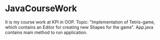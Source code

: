 # JavaCourseWork
It is my course work at KPI in OOP.
Topic: "Implementation of Tetris-game, which contains an Editor for creating new Shapes for the game".
App.java contains main method to run application.
